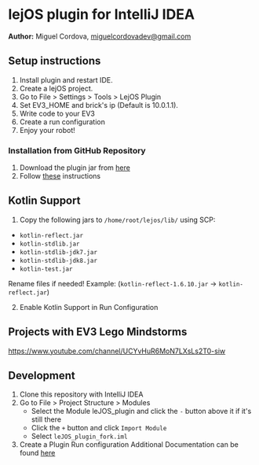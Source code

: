 # lejOS plugin for IntelliJ IDEA

**Author:** Miguel Cordova, miguelcordovadev@gmail.com

## Setup instructions

1. Install plugin and restart IDE.
2. Create a lejOS project.
3. Go to File > Settings > Tools > LejOS Plugin
4. Set EV3_HOME and brick's ip (Default is 10.0.1.1).
5. Write code to your EV3
6. Create a run configuration
7. Enjoy your robot!

### Installation from GitHub Repository
1. Download the plugin jar from [here](leJOS_plugin_fork.jar)
2. Follow [these](https://www.jetbrains.com/help/idea/managing-plugins.html#install_plugin_from_disk) instructions

## Kotlin Support
1. Copy the following jars to `/home/root/lejos/lib/` using SCP:
- `kotlin-reflect.jar`
- `kotlin-stdlib.jar`
- `kotlin-stdlib-jdk7.jar`
- `kotlin-stdlib-jdk8.jar`
- `kotlin-test.jar`

Rename files if needed! Example: (`kotlin-reflect-1.6.10.jar` -> `kotlin-reflect.jar`)

2. Enable Kotlin Support in Run Configuration

## Projects with EV3 Lego Mindstorms

 https://www.youtube.com/channel/UCYvHuR6MoN7LXsLs2T0-siw

## Development
1. Clone this repository with IntelliJ IDEA
2. Go to File > Project Structure > Modules
   - Select the Module leJOS_plugin and click the `-` button above it if it's still there
   - Click the `+` button and click `Import Module`
   - Select `leJOS_plugin_fork.iml`
3. Create a Plugin Run configuration
Additional Documentation can be found [here](https://plugins.jetbrains.com/docs/intellij/using-dev-kit.html)